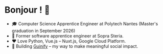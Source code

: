 # Bonjour ! 🤗

- 🎓 Computer Science Apprentice Engineer at Polytech Nantes (Master's graduation in September 2026)
- 💼 Former software apprentice engineer at Sopra Steria.
- ❤️ Love Python, Vue.js – Nuxt.js, Google Cloud Platform.
- 🌟 Building [Guinify](https://github.com/guinify) – my way to make meaningful social impact.
